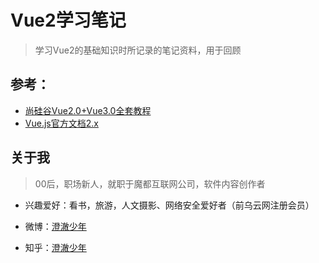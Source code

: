 # Vue2学习笔记

> 学习Vue2的基础知识时所记录的笔记资料，用于回顾

## 参考：

- [尚硅谷Vue2.0+Vue3.0全套教程](https://www.bilibili.com/video/BV1Zy4y1K7SH?p=28&spm_id_from=pageDriver)
- [Vue.js官方文档2.x](https://cn.vuejs.org/v2/guide/)

## 关于我

> 00后，职场新人，就职于魔都互联网公司，软件内容创作者

- 兴趣爱好：看书，旅游，人文摄影、网络安全爱好者（前乌云网注册会员）

- 微博：[澄澈少年](https://weibo.com/u/5577475936)
- 知乎：[澄澈少年](https://www.zhihu.com/people/charles-yang-55)

